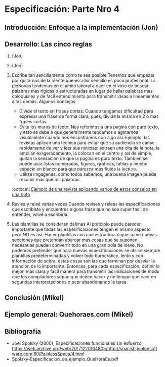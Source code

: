 # Especificación: Parte Nro 4

## Introducción: Enfoque a la implementación (Jon)

## Desarrollo: Las cinco reglas 
1. (Jon)
2. (Jon)
3. Escribe tan sencillamente como te sea posible
	Tenemos que empezar por quitarnos de la mente que escribir sencillo es poco profesional. La personas tendemos en el amito laboral a caer en el vicio de buscar palabras mas rigidas o estructuradas en lugar de hallar palabras mas coloquiales y de facil entendimiento para transmitir ideas o lineamientos a los demás.
	 Algunos consejos:
	 * Divide el texto en frases cortas: Cuando tengamos dificultad para expresar una frase de forma clara, pues, divide la misma en 2 ó mas frases cortas.
	 * Evita los muros de texto: Nos referimos a una pagina con puro texto, y esto se debe a que generalmente tendemos a agotarnos visualmente cuando nos encontramos con algo así. Ejemplo, las revistas aplican una tecnica para evitar que su audiencia se canse rapidamente de ver y leer sus noticias: extraen una cita de la nota, la amplían exageradamente, la colocan en el centro y así de simple, quitan la sensación de que la pagina es puro texto. Tambien se puede usar listas numeradas, figuras, gráficas, tablas y mucho espacio en blanco para que parezca mas fluída la lectura.
	 * Utilíza imgagenes: como todos sabemos, una buena imagen puede resumir más que mil palabras.
	 
	 :octocat:
	 [Ejemplo de una revista aplicando varios de estos consejos en una nota](http://escuelanemomarlin.com/wp-content/uploads/Articulo-revista-mia-no-me-escucha-cuando-le-hablo.jpg)
4. Revisa y releé varias veces
	Cuando revises y releas las especificaciones que escribiste y encuentres alguna frase que no sea super facíl de entender, volvé a escribirla.
5. Las plantillas se consideran dañinas
	Al principio puede parecer importante que todas las especificaciones tengan el mismo aspecto pero NO es así. Hacer plantillas con una estructura ó que sume nuevas secciones que pretendan abarcar mas cosas que se suponen necesarias pueden convertir todo en una gran bola de nieve. No podemos pretender que para nuevas especificaciones se utilice siempre plantillas predeterminadas y volver todo burocratico, lento y con información de sobra, estas cosas son las que terminan por desviar la atención de lo importante.
	Entonces, para cada especificación, definir la mejor, mas clara y facíl manera para transmitir las indicaciones de modo que los compiladores sepan que deben hacer y no tengan que caer en segundas interpretaciones o peor abandonando la tarea.

## Conclusión (Mikel)
## Ejemplo general: Quehoraes.com (Mikel)

## Bibliografia
- Joel Spolsky (2000), Especificaciones funcionales sin esfuerzo: https://web.archive.org/web/20171220104805/http://spanish.joelonsoftware.com:80/PainlessSpecs/4.html
- Spolsky-Especificacion_de_ejemplo_QueHoraEs.pdf
   
